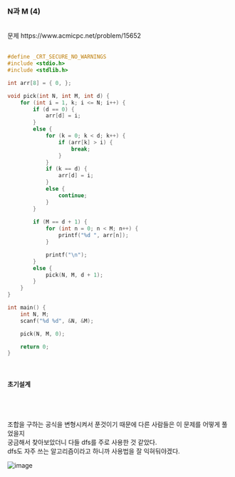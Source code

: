 ### N과 M (4)

<br>
문제 https://www.acmicpc.net/problem/15652
<br>
<br>

```C
#define _CRT_SECURE_NO_WARNINGS
#include <stdio.h>
#include <stdlib.h>

int arr[8] = { 0, };

void pick(int N, int M, int d) {
	for (int i = 1, k; i <= N; i++) {
		if (d == 0) {
			arr[d] = i;
		}
		else {
			for (k = 0; k < d; k++) {
				if (arr[k] > i) {
					break;
				}
			}
			if (k == d) {
				arr[d] = i;
			}
			else {
				continue;
			}
		}
	
		if (M == d + 1) {
			for (int n = 0; n < M; n++) {
				printf("%d ", arr[n]);
			}

			printf("\n");
		}
		else {
			pick(N, M, d + 1);
		}
	}
}

int main() {
	int N, M;
	scanf("%d %d", &N, &M);

	pick(N, M, 0);

	return 0;
}

```

<br>

#### 초기설계
<br>
<br>
<br>
조합을 구하는 공식을 변형시켜서 푼것이기 때문에 다른 사람들은 이 문제를 어떻게 풀었을지<br>
궁금해서 찾아보았더니 다들 dfs를 주로 사용한 것 같았다. <br>
dfs도 자주 쓰는 알고리즘이라고 하니까 사용법을 잘 익혀둬야겠다.<br>

![image](https://user-images.githubusercontent.com/84511374/140955438-3d95ede9-e8b3-4395-a294-40b6ccffb935.png)

